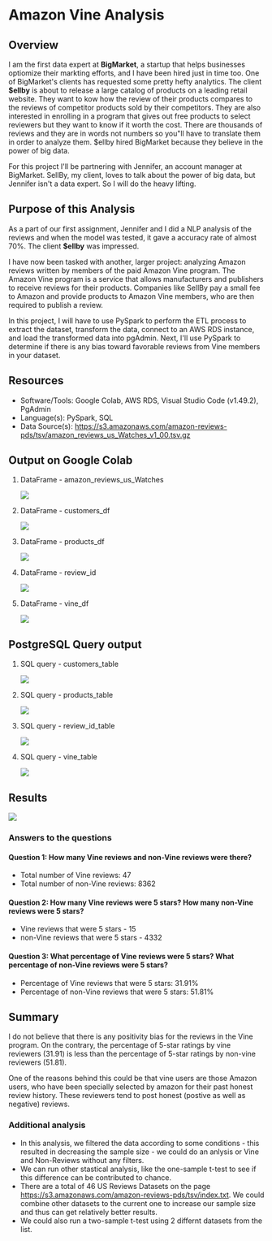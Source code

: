# Amazon Vine Analysis

## Overview
I am the first data expert at **BigMarket**, a startup that helps businesses optiomize their markting efforts, and I have been hired just in time too. One of BigMarket's clients has requested some pretty hefty analytics. The client **$ellby** is about to release a large catalog of products on a leading retail website. They want to kow how the review of their products compares to the reviews of competitor products sold by their competitors. They are also interested in enrolling in a program that gives out free products to select reviewers but they want to know if it worth the cost. There are thousands of reviews and they are in words not numbers so you"ll have to translate them in order to analyze them. $ellby hired BigMarket because they believe in the power of big data. 

For this project I'll be partnering with Jennifer, an account manager at BigMarket. SellBy, my client, loves to talk about the power of big data, but Jennifer isn't a data expert. So I will do the heavy lifting.
## Purpose of this Analysis
As a part of our first assignment, Jennifer and I did a NLP analysis of the reviews and when the model was tested, it gave a accuracy rate of almost 70%. The client **$ellby** was impressed.

I have now been tasked with another, larger project: analyzing Amazon reviews written by members of the paid Amazon Vine program. The Amazon Vine program is a service that allows manufacturers and publishers to receive reviews for their products. Companies like SellBy pay a small fee to Amazon and provide products to Amazon Vine members, who are then required to publish a review.

In this project, I will have to use PySpark to perform the ETL process to extract the dataset, transform the data, connect to an AWS RDS instance, and load the transformed data into pgAdmin. Next, I'll use PySpark to determine if there is any bias toward favorable reviews from Vine members in your dataset. 

## Resources
* Software/Tools: Google Colab, AWS RDS, Visual Studio Code (v1.49.2), PgAdmin
* Language(s): PySpark, SQL 
* Data Source(s): https://s3.amazonaws.com/amazon-reviews-pds/tsv/amazon_reviews_us_Watches_v1_00.tsv.gz


## Output on Google Colab

1) DataFrame - amazon_reviews_us_Watches

    ![](resources/watches_data.png)

2) DataFrame - customers_df

    ![](resources/customers_df.png)

3) DataFrame - products_df

    ![](resources/products_df.png)

4) DataFrame - review_id

    ![](resources/review_id.png)

5) DataFrame - vine_df

    ![](resources/vine_df.png)

## PostgreSQL Query output

1) SQL query - customers_table

    ![](resources/customers_table_SQL.png)

2) SQL query - products_table

    ![](resources/products_table_SQL.png)

3) SQL query - review_id_table

    ![](resources/review_id_table_SQL.png)

4) SQL query - vine_table

    ![](resources/vine_table_SQL.png)

## Results

![](resources/review_summary.png)

### Answers to the questions

#### Question 1: How many Vine reviews and non-Vine reviews were there?
* Total number of Vine reviews: 47
* Total number of non-Vine reviews: 8362

#### Question 2: How many Vine reviews were 5 stars? How many non-Vine reviews were 5 stars?
* Vine reviews that were 5 stars - 15
* non-Vine reviews that were 5 stars - 4332

#### Question 3: What percentage of Vine reviews were 5 stars? What percentage of non-Vine reviews were 5 stars?
* Percentage of Vine reviews that were 5 stars: 31.91%
* Percentage of non-Vine reviews that were 5 stars: 51.81%

## Summary
I do not believe that there is any positivity bias for the reviews in the Vine program. On the contrary, the percentage of 5-star ratings by vine reviewers (31.91) is less than the percentage of 5-star ratings by non-vine reviewers (51.81). 

One of the reasons behind this could be that vine users are those Amazon users, who have been specially selected by amazon for their past honest review history. These reviewers tend to post honest (postive as well as negative) reviews.

### Additional analysis
* In this analysis, we filtered the data according to some conditions - this resulted in decreasing the sample size - we could do an anlysis or Vine and Non-Reviews without any filters.
* We can run other stastical analysis, like the one-sample t-test to see if this difference can be contributed to chance.
* There are a total of 46 US Reviews Datasets on the page https://s3.amazonaws.com/amazon-reviews-pds/tsv/index.txt. We could combine other datasets to the current one to increase our sample size and thus can get relatively better results.
* We could also run a two-sample t-test using 2 differnt datasets from the list.
